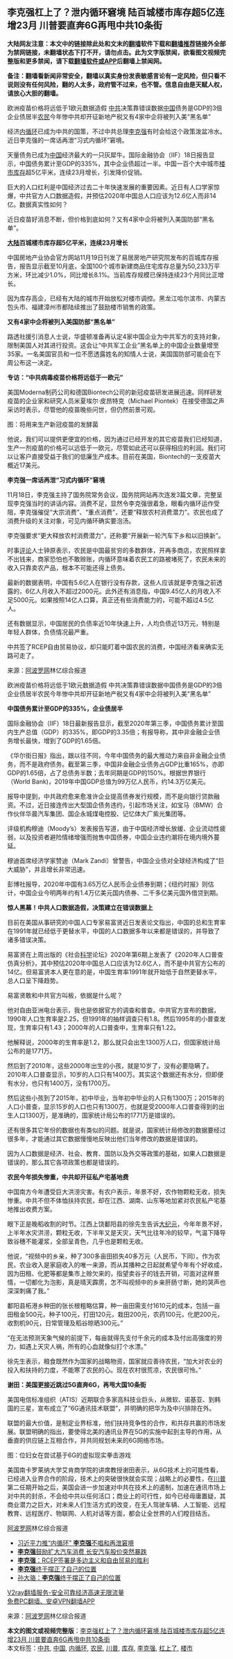  <h2>李克强杠上了？泄内循环窘境 陆百城楼市库存超5亿连增23月 川普要直奔6G再甩中共10条街</h2> <p class="notice"><b>大陆网友注意：本文中的链接除此处和文末的<a href="https://github.com/bannedbook/fanqiang" >翻墙</a>软件下载和<a href="https://github.com/killgcd/justmysocks/blob/master/README.md">翻墙推荐</a>链接外全部为禁网链接，未翻墙状态下打不开，请勿点击。此为文字版禁闻，欲看图文视频完整版和更多禁闻，请下载<a href="https://github.com/bannedbook/fanqiang">翻墙软件或APP</a>后翻墙上禁闻网。</p><p>备注：翻墙看新闻非常安全，翻墙以真实身份发表敏感言论有一定风险，但只看不说则没有任何风险，翻的人太多，政府管不过来，也不管。信息自由是天赋人权，请放心大胆的翻墙。</b></p>  <div class="entry"> <p id="summary">欧洲疫苗价格将远低于1欧元数据造假 <a href="https://www.bannedbook.org/bnews/tag/%e4%b8%ad%e5%85%b1/" class="st_tag internal_tag" rel="tag" title="标签 中共 下的日志">中共</a>决策靠错误数据<span class='wp_keywordlink_affiliate'><a href="https://www.bannedbook.org/" title="中国" target="_blank">中国</a></span>债务是GDP的3倍企业债居半<a href="https://www.bannedbook.org/bnews/tag/%e5%86%9c%e6%b0%91/" class="st_tag internal_tag" rel="tag" title="标签 农民 下的日志">农民</a>今年惨中共却开征新地产税又有4家中企将被列入美“黑名单”</p> <p>经济<a href="https://www.bannedbook.org/bnews/tag/%e5%86%85%e5%be%aa%e7%8e%af/" class="st_tag internal_tag" rel="tag" title="标签 内循环 下的日志">内循环</a>已成为中共的国策，不过中共总理<a href="https://www.bannedbook.org/bnews/tag/%e6%9d%8e%e5%85%8b%e5%bc%ba/" class="st_tag internal_tag" rel="tag" title="标签 李克强 下的日志">李克强</a>有时会给这个政策泼盆冷水。近日李克强的一席话再泄&ldquo;习式内循环&rdquo;窘境。</p> <p>天量债务已成为<a href="https://www.bannedbook.org/bnews/tag/%E4%B8%AD%E5%9B%BD/" class="st_tag internal_tag" rel="tag" title="标签 中国 下的日志">中国</a>经济最大的一只灰犀牛。国际金融协会（IIF）18日报告显示，中国债务累计至GDP的335%，其中企业债超过一半。中国一百个大中城市<a href="https://www.bannedbook.org/bnews/tag/%e6%a5%bc%e5%b8%82/" class="st_tag internal_tag" rel="tag" title="标签 楼市 下的日志">楼市</a><a href="https://www.bannedbook.org/bnews/tag/%E5%BA%93%E5%AD%98/" class="st_tag internal_tag" rel="tag" title="标签 库存 下的日志">库存</a>超5亿平米，连续23月增长，引发降价促销。</p> <p>巨大的人口红利是中国经济过去二十年快速发展的重要因素。近日有人口学家惊爆，中共官方人口数据造假，并预估2020年中国总人口应该为12.6亿人而非14亿。数据真实性如何？</p> <p>近日疫苗好消息不断，但价格到底如何？又有4家中企将被列入美国防部&ldquo;黑名单&rdquo;。</p> <p><strong><span class='wp_keywordlink_affiliate'><a href="https://www.bannedbook.org/" title="大陆" target="_blank">大陆</a></span>百城楼市库存超5亿平米，连续23月增长</strong></p> <p>中国房地产业协会官方网站11月19日刊发了易居房地产研究院发布的百城库存报告，报告显示截至10月底，全国100个城市新建商品住宅库存总量为50,233万平方米，环比减少1.0%，同比增长8.1%。当前库存规模已保持连续23个月同比正增长。</p> <p>因为库存高企，已经有大陆的城市开始放松对楼市调控。黑龙江哈尔滨市、内蒙古包头市、福建漳州市都陆续推出了鼓励楼市销售的政策。</p> <p><strong>又有4家中企将被列入美国防部&ldquo;黑名单&rdquo;</strong></p> <p>路透社援引消息人士说，华盛顿准备再认定4家中国企业为中共军方的支持对象，限制美国人对其进行投资。这会让&ldquo;中共军工企业&rdquo;黑名单上的中国企业数量增至35家。一名美国官员和一位不愿透露姓名的知情人士说，美国国防部可能会在下周公布这一决定。</p> <p><strong>专访：&ldquo;中共病毒疫苗价格将远低于一欧元&rdquo;</strong></p> <p>美国Moderna制药公司和德国Biontech公司的新冠疫苗研发进展迅速。同样研发疫苗的企业家和研究人员米夏埃尔&middot;皮昂特克（Michael Piontek）在接受德国之声采访时表示，尽管他的疫苗晚些问世，但仍然前景可观。</p> <p>图：将用来生产新冠疫苗的发酵菌</p> <p>他说，我们可以提供更便宜的价格，因为通过已经开发的其它疫苗我们已经知道，生产一剂疫苗的价格可以远低于一欧元，尽管如此还可以获得相应的利润。我们可以让客户直接受益于我们的低廉生产成本。目前在美国，Biontech的一支疫苗大概近17美元。</p>  <p><strong>李克强一席话再泄&ldquo;习式内循环&rdquo;窘境</strong></p> <p>11月18日，李克强主持了国务院常务会议，国务院网站再次连发3篇文章，完整呈现李克强当时的讲话内容。消费不足，显然令李克强很着急，眼看内循环运作受阻，李克强催促&ldquo;大宗消费&rdquo;、&ldquo;重点消费&rdquo;，还要&ldquo;释放农村消费潜力&rdquo;。农民也成了消费升级的关注对象，可见内循环确实要泡汤。</p> <p>李克强要求&ldquo;更大释放农村消费潜力&rdquo;，还称要&ldquo;开展新一轮汽车下乡和以旧换新&rdquo;。</p> <p>时事<span class='wp_keywordlink_affiliate'><a href="https://www.bannedbook.org/bnews/comments/" title="新闻评论" target="_blank">评论</a></span>人士钟原表示，农民是中国最贫穷的多数群体，开再多商店，农民照样拿不出钱来，商家恐怕也不敢赊账，内循环意味着农民工的路被堵死了，农民未来的收入只靠卖农产品，根本不可能还得上债务。</p> <p>最新的数据表明，中国有5.6亿人在银行没有存款，这些人应该就是李克强之前透露的，6亿人月收入不超过2000元。此外还有消息指，中国9.45亿人的月收入不足5000元。如果按照14亿人口算，真正还有些消费能力的，可能不超过4.5亿人。</p> <p>还有数据显示，中国居民的负债率近10年快速上升，人均负债近13万元，特别是年轻人群体，负债情况最严重。</p> <p>中共签了RCEP自由贸易协议，却只能盯着中国农民的消费，中国经济看来确实无路可走了。</p> <p> 来源：<a href="https://www.aboluowang.com/2020/1122/1526073.html" target="_blank">阿波罗网</a>林亿综合报道 </p> <p id="summary">欧洲疫苗价格将远低于1欧元数据造假 中共决策靠错误数据中国债务是GDP的3倍企业债居半农民今年惨中共却开征新地产税又有4家中企将被列入美“黑名单”</p> <p><strong>中国债务累计至GDP的335%，企业债居半</strong></p> <p>国际金融协会（IIF）18日最新报告显示，截至2020年第三季，中国债务累计至国内生产总值（GDP）的335%，即GDP的3.35倍；有报导称，其中非金融企业债务增长最快，增到了GDP的1.65倍。</p> <p>《华尔街日报》指出，跟以往不同，今年中国债务的最大推动力来自非金融企业债务，而不是政府债务。截至第三季，中国非金融企业债务占GDP比重165%，亦即GDP的1.65倍，占了总债务半数；去年同期是GDP的150%。根据世界银行（World Bank)，2019年中国GDP总值为99万亿人民币，约14.3万亿美元。</p> <p>报导中提到，中共政府愈来愈准许企业提高债券发行规模，而不是向银行贷款融资。不过，近日接连传出大型国企债务违约，引起市场关注，如宝马（BMW）合作伙伴华晨汽车集团、国企永城煤电控股、记忆体大厂紫光集团等。</p> <p>评级机构穆迪（Moody&rsquo;s）发表报告写道，由于中国经济增长放缓、企业流动性疲弱，以及投资者避险情绪增强而抛售中国债券，中国企业违约潮将在境内境外蔓延。</p>  <p>穆迪首席经济学家赞迪（Mark Zandi）曾警告，中国企业债对全球经济构成了&ldquo;巨大威胁&rdquo;，并且增长非常迅速。</p> <p>彭博社报导，2020年中国有3.65万亿人民币企业债券到期；《纽约时报》则估计，中国企业今明两年约有1.4万亿美元国内债券、二千多亿美元国外借贷到期。</p> <p><strong>惊人黑幕！中共人口数据造假，决策建立在错误数据上</strong></p> <p>目前在美国从事研究的中国人口专家易富贤近日发表论文指出，中国的总和生育率在1991年就已经低于更替水平，中国的人口数据多年以来都是错误的，并导致了诸多错误决策。</p> <p>易富贤在上周出版的《社会<span class='wp_keywordlink'><a href="https://www.bannedbook.org/forum11/topic309.html" title="禁片：“科学”的棍子" target="_blank">科学</a></span>论坛》2020年第6期上发表了《2020年人口普查仿真分析》，其中预估2020年中国总人口应该为12.6亿人，而不是中共官方公布的14亿。但易富贤本人更在意的是，中国生育率1991年就开始低于自然更替水平，总人口呈下降趋势。</p> <p>易富贤敢和中共官方叫板，依据是什么呢？</p> <p>他对自由亚洲电台表示，我也是依据官方的调查和普查。中共官方宣布的数据，1990年人口生育率是2.25，但1991年的抽样调查只有1.8。然后1995年的小普查发现，生育率只有1.43；2000年的人口普查中，生育率只有1.22。</p> <p>他解释说，2000年的生育率是1.2，那么就只会出生1300万人口，但国家统计局公布的是1771万。</p> <p>然后到了2010年，这些2000年出生的小孩，就是10岁了，没有必要隐瞒了。2010年人口普查显示，10岁的人口只有1400万。其实这个数据还有水分，但即便有水分，也只有1400万，没有1700万。</p> <p>然后这些小孩到了2015年，初中毕业，当年初中毕业的人只有1300万；2015年的人口小普查，显示15岁的人口也只有1300万，也就是受2000年人口普查得到的出生人口1300万，是准确的，国家统计局公布的1771万是错误的。</p> <p>还有很多其它年份的数据也有类似的问题。就是说，国家统计局修改的数据要经过很多年，才能通过其它数据慢慢地反映出他们当年修改的数据是错误的。</p> <p>因为人口数据是经济、社会、教育、国防以及外交等政策的基础，如果人口数据是错误的，那么其它各项政策也都是错误的。</p> <p><strong>农民今年损失惨重，中共却开征私产宅基地费</strong></p> <p>中国南方今年遭受巨大洪涝灾害。有农户表示，年景不好，农作物颗粒无收，损失惨重。中共不但不体恤扶持农民，却在江西、湖南、山东等地加紧对农民私产宅基地推出收费方案。</p>  <p>眼下正是晚稻收割的时节。江西上饶鄱阳县的徐先生告诉<span class='wp_keywordlink_affiliate'><a href="http://www.epochtimes.com/" title="大纪元" target="_blank">大纪元</a></span>，今年年景不好，上半年水灾洪涝，颗粒无收，下半年又是天灾，天气比往年冷的较早，气温下降导致谷穗不能灌浆，全部呈青色，几乎也是颗粒无收。</p> <p>他说，&ldquo;视频中的乡亲，种了300多亩田损失40多万元（人民币，下同）。作为农民，农业收入是家庭收入的唯一来源，而从其播种之日起就希望今年有个好收成，因为田租、化肥等都是集市上赊欠来的，指望卖谷子的钱去开销，可面对这样景情，一切都化为泡影，真是晴天霹雳，怎不叫视频中的乡亲肝肠寸断，她的哭声也深深刺痛了我。&rdquo;</p> <p></p> <p></p> <p>鄱阳县柘港乡种田的张长根粗略估算，种一亩田需支付1610元的成本，包括一亩田租金500元，种子100元，打田120元，栽田200元，农药100元，化肥200元，收割机90元，日常管理及稻谷晾晒300元。&rdquo;</p> <p>&ldquo;在无法预测天象气候的前提下，每亩就得先支付千余元的成本及付出高强度的劳力，如遇上天灾人祸，所有的心血就像似打个水漂。&rdquo;</p> <p>徐先生表示，粮食既然作为国家的战略物资，国家就应善待农民，&ldquo;加大对农业的投入和扶持的力度，不能寒了农民的心。现在农村很荒凉，农民很可怜。&rdquo;</p> <p><strong>谢田：美国更接近跳过5G直奔6G，再甩大国10条街</strong></p> <p>美国电信标准组织（ATIS）近期联合多家高科技业巨头，从微软、诺基亚、到韩国的三星，宣布成立了&ldquo;6G通讯技术联盟&rdquo;，并明确的把华为及中兴排除在外。</p> <p>联盟的最大价值，是制定业界标准，他们扶持竞争性的合作，和共存共赢的市场发展。联盟明确的指出，要使得北美的通讯业界在5G的实施中起到主导的作用，从垂直的供应链上互相合作，并共同规划未来的6G网络市场。</p> <p>图：位妇女在尝试基于6G的虚拟现实拳击游戏</p> <p>美国南卡罗莱纳大学艾肯商学院的讲席教授谢田表示，从6G技术上的可能性看，已经进入业界合作的阶段，技术上的突破很快就会实现；战略上的必要性，在<a href="https://www.bannedbook.org/bnews/tag/%e5%b7%9d%e6%99%ae/" class="st_tag internal_tag" rel="tag" title="标签 川普 下的日志">川普</a>第二任期开始之后，美国会进一步加速对中共在技术上的遏制，加速在通讯市场上对中共的封杀，不会给中共以任何活口；商业上的可行性，如今已经毋庸置疑，其商业潜力之巨大，对未来人们生活方式的改变，在无人驾驶车辆、人工智能、远程教育、远程医疗、物联网、人机对话等方面，都会让全世界的人们瞠目结舌。</p> <p><span class='wp_keywordlink_affiliate'><a href="https://www.aboluowang.com/" title="阿波罗网" target="_blank">阿波罗网</a></span>林亿综合报道</p> <p></p>  <p></p> <ul class='op-related-articles' title='相关阅读'> <li><a href='https://www.bannedbook.org/bnews/comments/20201122/1435074.html' target='_blank'>习近平力推“内循环” <b>李克强</b>不唱和再泄窘境</a></li> <li><a href='https://www.bannedbook.org/bnews/comments/20201120/1433826.html' target='_blank'><b>李克强</b>鼓励扩大汽车消费 长安汽车股价突然暴跌</a></li> <li><a href='https://www.bannedbook.org/bnews/baitai/20201115/1431549.html' target='_blank'><b>李克强</b>：RCEP签署是多边主义和自由贸易的胜利</a></li> <li><a href='https://www.bannedbook.org/bnews/baitai/20201114/1430798.html' target='_blank'><b>李克强</b>终于摆正了自己的位置</a></li> <li><a href='https://www.bannedbook.org/bnews/comments/20201112/1429888.html' target='_blank'>孙大骆：<b>李克强</b>终于摆正了自己的位置</a></li> </ul> <p class="texttj"> <a href="https://www.bannedbook.org/forum23/topic22702.html" target="_blank">V2ray翻墙服务-安全可靠经济高速无限流量</a><br/> <a href="https://github.com/bannedbook/fanqiang/wiki/%E7%A6%81%E9%97%BB%E7%BD%91%E5%AE%89%E5%8D%93%E7%BF%BB%E5%A2%99%E6%96%B0%E9%97%BBAPP" target="_blank">免费PC翻墙、安卓VPN翻墙APP</a></p><p> 来源：<a href="https://www.aboluowang.com/2020/1122/1526073.html" target="_blank">阿波罗网</a>林亿综合报道 </p><a name='sharetosocial'></a>       <div><b>本文的图文或视频完整版</b>：<a href='https://www.bannedbook.org/bnews/topimagenews/20201122/1435236.html'>李克强杠上了？泄内循环窘境 陆百城楼市库存超5亿连增23月 川普要直奔6G再甩中共10条街</a></div>  </div><!--END ENTRY--> <div class="postfooter"> <div>本文标签：<a href="https://www.bannedbook.org/bnews/tag/%e4%b8%ad%e5%85%b1/" rel="tag">中共</a>, <a href="https://www.bannedbook.org/bnews/tag/%E4%B8%AD%E5%9B%BD/" rel="tag">中国</a>, <a href="https://www.bannedbook.org/bnews/tag/%e5%86%85%e5%be%aa%e7%8e%af/" rel="tag">内循环</a>, <a href="https://www.bannedbook.org/bnews/tag/%e5%86%9c%e6%b0%91/" rel="tag">农民</a>, <a href="https://www.bannedbook.org/bnews/tag/%e5%b7%9d%e6%99%ae/" rel="tag">川普</a>, <a href="https://www.bannedbook.org/bnews/tag/%E5%BA%93%E5%AD%98/" rel="tag">库存</a>, <a href="https://www.bannedbook.org/bnews/tag/%e6%9d%8e%e5%85%8b%e5%bc%ba/" rel="tag">李克强</a>, <a href="https://www.bannedbook.org/bnews/tag/%E6%9D%A0%E4%B8%8A%E4%BA%86/" rel="tag">杠上了</a>, <a href="https://www.bannedbook.org/bnews/tag/%e6%a5%bc%e5%b8%82/" rel="tag">楼市</a></div>  </div><!--END POSTFOOTER--> 
